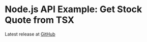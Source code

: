 # Node.js API Example: Get Stock Quote from TSX

Latest release at [GitHub](https://github.com/valentine-dev/real-time-stock-quotes/releases/latest)
